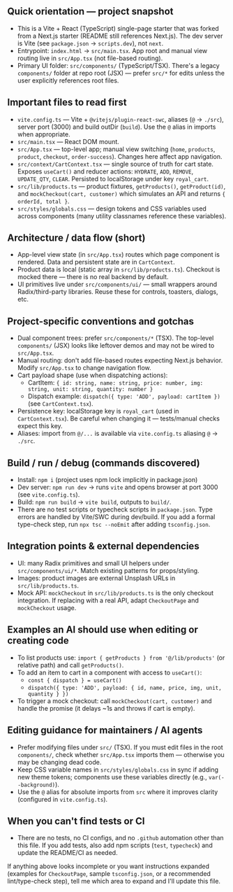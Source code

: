 ## Quick orientation — project snapshot

- This is a Vite + React (TypeScript) single-page starter that was forked from a Next.js starter (README still references Next.js). The dev server is Vite (see `package.json` -> `scripts.dev`), not `next`.
- Entrypoint: `index.html` -> `src/main.tsx`. App root and manual view routing live in `src/App.tsx` (not file-based routing).
- Primary UI folder: `src/components/` (TypeScript/TSX). There's a legacy `components/` folder at repo root (JSX) — prefer `src/*` for edits unless the user explicitly references root files.

## Important files to read first

- `vite.config.ts` — Vite + `@vitejs/plugin-react-swc`, aliases (`@` -> `./src`), server port (3000) and build outDir (`build`). Use the `@` alias in imports when appropriate.
- `src/main.tsx` — React DOM mount.
- `src/App.tsx` — top-level app; manual view switching (`home`, `products`, `product`, `checkout`, `order-success`). Changes here affect app navigation.
- `src/context/CartContext.tsx` — single source of truth for cart state. Exposes `useCart()` and reducer actions: `HYDRATE`, `ADD`, `REMOVE`, `UPDATE_QTY`, `CLEAR`. Persisted to localStorage under key `royal_cart`.
- `src/lib/products.ts` — product fixtures, `getProducts()`, `getProduct(id)`, and `mockCheckout(cart, customer)` which simulates an API and returns `{ orderId, total }`.
- `src/styles/globals.css` — design tokens and CSS variables used across components (many utility classnames reference these variables).

## Architecture / data flow (short)

- App-level view state (in `src/App.tsx`) routes which page component is rendered. Data and persistent state are in `CartContext`.
- Product data is local (static array in `src/lib/products.ts`). Checkout is mocked there — there is no real backend by default.
- UI primitives live under `src/components/ui/` — small wrappers around Radix/third-party libraries. Reuse these for controls, toasters, dialogs, etc.

## Project-specific conventions and gotchas

- Dual component trees: prefer `src/components/*` (TSX). The top-level `components/` (JSX) looks like leftover demos and may not be wired to `src/App.tsx`.
- Manual routing: don't add file-based routes expecting Next.js behavior. Modify `src/App.tsx` to change navigation flow.
- Cart payload shape (use when dispatching actions):
  - CartItem: `{ id: string, name: string, price: number, img: string, unit: string, quantity: number }`
  - Dispatch example: `dispatch({ type: 'ADD', payload: cartItem })` (see `CartContext.tsx`).
- Persistence key: localStorage key is `royal_cart` (used in `CartContext.tsx`). Be careful when changing it — tests/manual checks expect this key.
- Aliases: import from `@/...` is available via `vite.config.ts` aliasing `@` -> `./src`.

## Build / run / debug (commands discovered)

- Install: `npm i` (project uses npm lock implicitly in package.json)
- Dev server: `npm run dev` -> runs `vite` and opens browser at port 3000 (see `vite.config.ts`).
- Build: `npm run build` -> `vite build`, outputs to `build/`.
- There are no test scripts or typecheck scripts in `package.json`. Type errors are handled by Vite/SWC during dev/build. If you add a formal type-check step, run `npx tsc --noEmit` after adding `tsconfig.json`.

## Integration points & external dependencies

- UI: many Radix primitives and small UI helpers under `src/components/ui/*`. Match existing patterns for props/styling.
- Images: product images are external Unsplash URLs in `src/lib/products.ts`.
- Mock API: `mockCheckout` in `src/lib/products.ts` is the only checkout integration. If replacing with a real API, adapt `CheckoutPage` and `mockCheckout` usage.

## Examples an AI should use when editing or creating code

- To list products use: `import { getProducts } from '@/lib/products'` (or relative path) and call `getProducts()`.
- To add an item to cart in a component with access to `useCart()`:
  - `const { dispatch } = useCart()`
  - `dispatch({ type: 'ADD', payload: { id, name, price, img, unit, quantity } })`
- To trigger a mock checkout: call `mockCheckout(cart, customer)` and handle the promise (it delays ~1s and throws if cart is empty).

## Editing guidance for maintainers / AI agents

- Prefer modifying files under `src/` (TSX). If you must edit files in the root `components/`, check whether `src/App.tsx` imports them — otherwise you may be changing dead code.
- Keep CSS variable names in `src/styles/globals.css` in sync if adding new theme tokens; components use these variables directly (e.g., `var(--background)`).
- Use the `@` alias for absolute imports from `src` where it improves clarity (configured in `vite.config.ts`).

## When you can't find tests or CI

- There are no tests, no CI configs, and no `.github` automation other than this file. If you add tests, also add npm scripts (`test`, `typecheck`) and update the README/CI as needed.

If anything above looks incomplete or you want instructions expanded (examples for `CheckoutPage`, sample `tsconfig.json`, or a recommended lint/type-check step), tell me which area to expand and I'll update this file.
